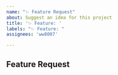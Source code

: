 ```yaml
---
name: "✨ Feature Request"
about: Suggest an idea for this project
title: '✨ Feature: '
labels: "✨ Feature: "
assignees: 'ww8007'

---
```


## Feature Request

<!-- 
  Explain in detail what you want to happen.
-->
